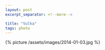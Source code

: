 ```yaml
---
layout: post
excerpt_separator: <!--more-->

title: "Vulka"
tags: photo
---
```


{% picture /assets/images/2014-01-03.jpg %}
<!--more-->